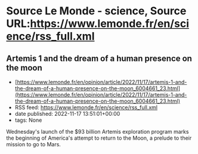 # Source Le Monde - science, Source URL:https://www.lemonde.fr/en/science/rss_full.xml

## Artemis 1 and the dream of a human presence on the moon
 - [https://www.lemonde.fr/en/opinion/article/2022/11/17/artemis-1-and-the-dream-of-a-human-presence-on-the-moon_6004661_23.html](https://www.lemonde.fr/en/opinion/article/2022/11/17/artemis-1-and-the-dream-of-a-human-presence-on-the-moon_6004661_23.html)
 - RSS feed: https://www.lemonde.fr/en/science/rss_full.xml
 - date published: 2022-11-17 13:51:01+00:00
 - tags: None

Wednesday's launch of the $93 billion Artemis exploration program marks the beginning of America's attempt to return to the Moon, a prelude to their mission to go to Mars.
